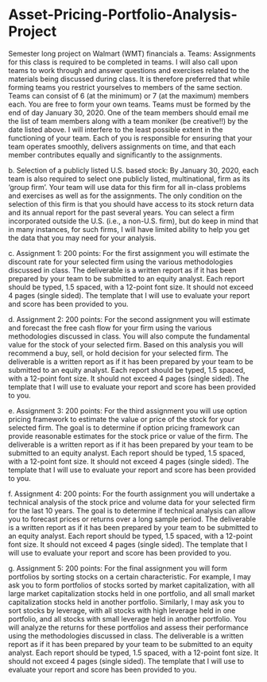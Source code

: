 # Asset-Pricing-Portfolio-Analysis-Project
Semester long project on Walmart (WMT) financials
a.	Teams: Assignments for this class is required to be completed in teams. I will also call upon teams to work through and answer questions and exercises related to the materials being discussed during class. It is therefore preferred that while forming teams you restrict yourselves to members of the same section. Teams can consist of 6 (at the minimum) or 7 (at the maximum) members each. You are free to form your own teams. Teams must be formed by the end of day January 30, 2020. One of the team members should email me the list of team members along with a team moniker (be creative!!) by the date listed above. I will interfere to the least possible extent in the functioning of your team. Each of you is responsible for ensuring that your team operates smoothly, delivers assignments on time, and that each member contributes equally and significantly to the assignments.

b.	Selection of a publicly listed U.S. based stock:  By January 30, 2020, each team is also required to select one publicly listed, multinational, firm as its ‘group firm’. Your team will use data for this firm for all in-class problems and exercises as well as for the assignments. The only condition on the selection of this firm is that you should have access to its stock return data and its annual report for the past several years. You can select a firm incorporated outside the U.S. (i.e., a non-U.S. firm), but do keep in mind that in many instances, for such firms, I will have limited ability to help you get the data that you may need for your analysis. 

c.	Assignment 1: 200 points: For the first assignment you will estimate the discount rate for your selected firm using the various methodologies discussed in class. The deliverable is a written report as if it has been prepared by your team to be submitted to an equity analyst. Each report should be typed, 1.5 spaced, with a 12-point font size. It should not exceed 4 pages (single sided). The template that I will use to evaluate your report and score has been provided to you.

d.	Assignment 2: 200 points: For the second assignment you will estimate and forecast the free cash flow for your firm using the various methodologies discussed in class. You will also compute the fundamental value for the stock of your selected firm. Based on this analysis you will recommend a buy, sell, or hold decision for your selected firm. The deliverable is a written report as if it has been prepared by your team to be submitted to an equity analyst. Each report should be typed, 1.5 spaced, with a 12-point font size. It should not exceed 4 pages (single sided). The template that I will use to evaluate your report and score has been provided to you. 

e.	Assignment 3: 200 points: For the third assignment you will use option pricing framework to estimate the value or price of the stock for your selected firm. The goal is to determine if option pricing framework can provide reasonable estimates for the stock price or value of the firm. The deliverable is a written report as if it has been prepared by your team to be submitted to an equity analyst. Each report should be typed, 1.5 spaced, with a 12-point font size. It should not exceed 4 pages (single sided). The template that I will use to evaluate your report and score has been provided to you.

f.	Assignment 4: 200 points: For the fourth assignment you will undertake a technical analysis of the stock price and volume data for your selected firm for the last 10 years. The goal is to determine if technical analysis can allow you to forecast prices or returns over a long sample period. The deliverable is a written report as if it has been prepared by your team to be submitted to an equity analyst. Each report should be typed, 1.5 spaced, with a 12-point font size. It should not exceed 4 pages (single sided). The template that I will use to evaluate your report and score has been provided to you.

g.	Assignment 5: 200 points: For the final assignment you will form portfolios by sorting stocks on a certain characteristic. For example, I may ask you to form portfolios of stocks sorted by market capitalization, with all large market capitalization stocks held in one portfolio, and all small market capitalization stocks held in another portfolio. Similarly, I may ask you to sort stocks by leverage, with all stocks with high leverage held in one portfolio, and all stocks with small leverage held in another portfolio. You will analyze the returns for these portfolios and assess their performance using the methodologies discussed in class. The deliverable is a written report as if it has been prepared by your team to be submitted to an equity analyst. Each report should be typed, 1.5 spaced, with a 12-point font size. It should not exceed 4 pages (single sided). The template that I will use to evaluate your report and score has been provided to you.
